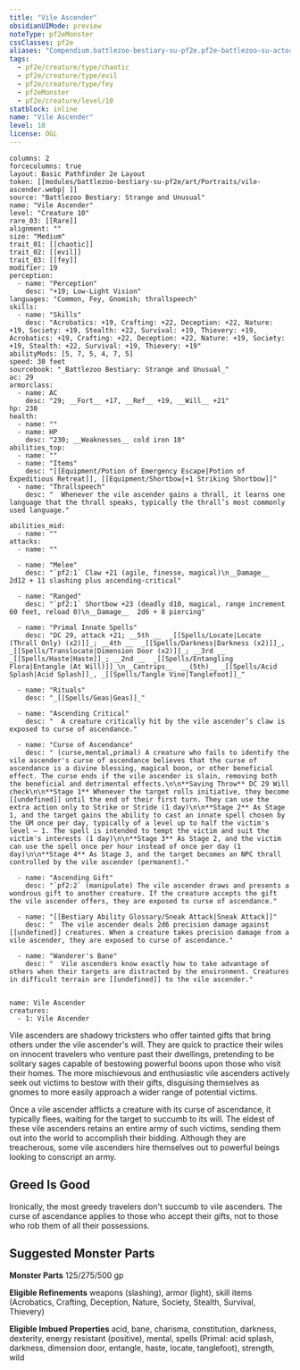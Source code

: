 ```yaml
---
title: "Vile Ascender"
obsidianUIMode: preview
noteType: pf2eMonster
cssClasses: pf2e
aliases: "Compendium.battlezoo-bestiary-su-pf2e.pf2e-battlezoo-su-actors.Actor.Jbqrk08KsmvS6YG7" 
tags:
  - pf2e/creature/type/chaotic
  - pf2e/creature/type/evil
  - pf2e/creature/type/fey
  - pf2eMonster
  - pf2e/creature/level/10
statblock: inline
name: "Vile Ascender"
level: 10
license: OGL
---
```


```statblock
columns: 2
forcecolumns: true
layout: Basic Pathfinder 2e Layout
token: [[modules/battlezoo-bestiary-su-pf2e/art/Portraits/vile-ascender.webp| ]]
source: "Battlezoo Bestiary: Strange and Unusual"
name: "Vile Ascender"
level: "Creature 10"
rare_03: [[Rare]]
alignment: ""
size: "Medium"
trait_01: [[chaotic]]
trait_02: [[evil]]
trait_03: [[fey]]
modifier: 19
perception:
  - name: "Perception"
    desc: "+19; Low-Light Vision"
languages: "Common, Fey, Gnomish; thrallspeech"
skills:
  - name: "Skills"
    desc: "Acrobatics: +19, Crafting: +22, Deception: +22, Nature: +19, Society: +19, Stealth: +22, Survival: +19, Thievery: +19, Acrobatics: +19, Crafting: +22, Deception: +22, Nature: +19, Society: +19, Stealth: +22, Survival: +19, Thievery: +19"
abilityMods: [5, 7, 5, 4, 7, 5]
speed: 30 feet
sourcebook: "_Battlezoo Bestiary: Strange and Unusual_"
ac: 29
armorclass:
  - name: AC
    desc: "29; __Fort__ +17, __Ref__ +19, __Will__ +21"
hp: 230
health:
  - name: ""
  - name: HP
    desc: "230; __Weaknesses__ cold iron 10"
abilities_top:
  - name: ""
  - name: "Items"
    desc: "[[Equipment/Potion of Emergency Escape|Potion of Expeditious Retreat]], [[Equipment/Shortbow|+1 Striking Shortbow]]"
  - name: "Thrallspeech"
    desc: "  Whenever the vile ascender gains a thrall, it learns one language that the thrall speaks, typically the thrall’s most commonly used language."

abilities_mid:
  - name: ""
attacks:
  - name: ""

  - name: "Melee"
    desc: "`pf2:1` Claw +21 (agile, finesse, magical)\n__Damage__  2d12 + 11 slashing plus ascending-critical"

  - name: "Ranged"
    desc: "`pf2:1` Shortbow +23 (deadly d10, magical, range increment 60 feet, reload 0)\n__Damage__  2d6 + 8 piercing"

  - name: "Primal Innate Spells"
    desc: "DC 29, attack +21; __5th __  _[[Spells/Locate|Locate (Thrall Only) (x2)]]_; __4th __  _[[Spells/Darkness|Darkness (x2)]]_, _[[Spells/Translocate|Dimension Door (x2)]]_; __3rd __  _[[Spells/Haste|Haste]]_; __2nd __  _[[Spells/Entangling Flora|Entangle (At Will)]]_\n__Cantrips__  __(5th)__ _[[Spells/Acid Splash|Acid Splash]]_, _[[Spells/Tangle Vine|Tanglefoot]]_"

  - name: "Rituals"
    desc: "_[[Spells/Geas|Geas]]_"

  - name: "Ascending Critical"
    desc: "  A creature critically hit by the vile ascender’s claw is exposed to curse of ascendance."

  - name: "Curse of Ascendance"
    desc: " (curse,mental,primal) A creature who fails to identify the vile ascender's curse of ascendance believes that the curse of ascendance is a divine blessing, magical boon, or other beneficial effect. The curse ends if the vile ascender is slain, removing both the beneficial and detrimental effects.\n\n**Saving Throw** DC 29 Will check\n\n**Stage 1** Whenever the target rolls initiative, they become [[undefined]] until the end of their first turn. They can use the extra action only to Strike or Stride (1 day)\n\n**Stage 2** As Stage 1, and the target gains the ability to cast an innate spell chosen by the GM once per day, typically of a level up to half the victim's level – 1. The spell is intended to tempt the victim and suit the victim's interests (1 day)\n\n**Stage 3** As Stage 2, and the victim can use the spell once per hour instead of once per day (1 day)\n\n**Stage 4** As Stage 3, and the target becomes an NPC thrall controlled by the vile ascender (permanent)."

  - name: "Ascending Gift"
    desc: "`pf2:2` (manipulate) The vile ascender draws and presents a wondrous gift to another creature. If the creature accepts the gift the vile ascender offers, they are exposed to curse of ascendance."

  - name: "[[Bestiary Ability Glossary/Sneak Attack|Sneak Attack]]"
    desc: "  The vile ascender deals 2d6 precision damage against [[undefined]] creatures. When a creature takes precision damage from a vile ascender, they are exposed to curse of ascendance."

  - name: "Wanderer's Bane"
    desc: "  Vile ascenders know exactly how to take advantage of others when their targets are distracted by the environment. Creatures in difficult terrain are [[undefined]] to the vile ascender."
 
```

```encounter-table
name: Vile Ascender
creatures:
  - 1: Vile Ascender
```



Vile ascenders are shadowy tricksters who offer tainted gifts that bring others under the vile ascender's will. They are quick to practice their wiles on innocent travelers who venture past their dwellings, pretending to be solitary sages capable of bestowing powerful boons upon those who visit their homes. The more mischievous and enthusiastic vile ascenders actively seek out victims to bestow with their gifts, disguising themselves as gnomes to more easily approach a wider range of potential victims.

Once a vile ascender afflicts a creature with its curse of ascendance, it typically flees, waiting for the target to succumb to its will. The eldest of these vile ascenders retains an entire army of such victims, sending them out into the world to accomplish their bidding. Although they are treacherous, some vile ascenders hire themselves out to powerful beings looking to conscript an army.

## Greed Is Good

Ironically, the most greedy travelers don't succumb to vile ascenders. The curse of ascendance applies to those who accept their gifts, not to those who rob them of all their possessions.

## Suggested Monster Parts

**Monster Parts** 125/275/500 gp

**Eligible Refinements** weapons (slashing), armor (light), skill items (Acrobatics, Crafting, Deception, Nature, Society, Stealth, Survival, Thievery)

**Eligible Imbued Properties** acid, bane, charisma, constitution, darkness, dexterity, energy resistant (positive), mental, spells (Primal: acid splash, darkness, dimension door, entangle, haste, locate, tanglefoot), strength, wild
